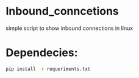 # Inbound_conncetions
 simple script to show inbound connections in linux


# Dependecies:

```bash
pip install -r requeriments.txt
```
